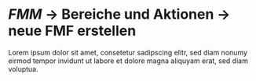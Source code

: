 # *FMM* → Bereiche und Aktionen → neue FMF erstellen

Lorem ipsum dolor sit amet, consetetur sadipscing elitr, sed diam nonumy eirmod tempor invidunt ut
labore et dolore magna aliquyam erat, sed diam voluptua.
